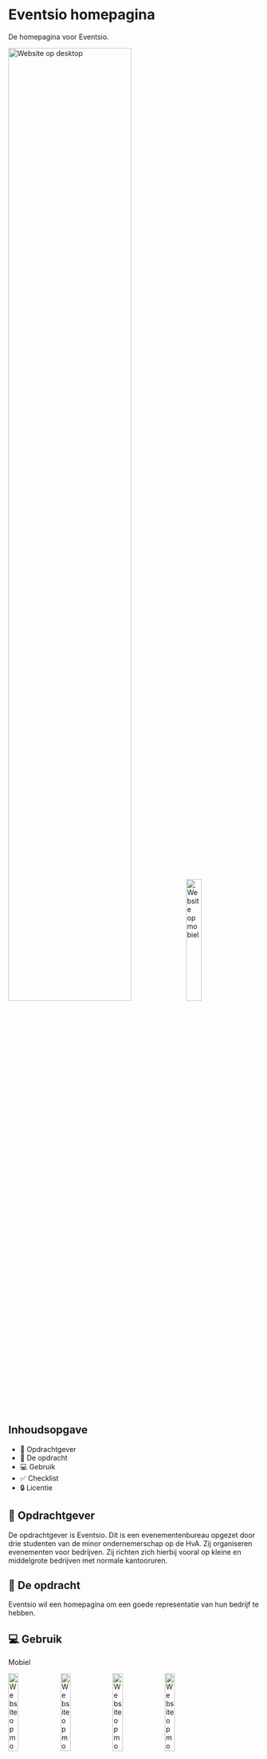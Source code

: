 # Eventsio homepagina
De homepagina voor Eventsio.

<img src="" alt="Website op desktop" width=70%>
<img src="" alt="Website op mobiel" width=25%>

## Inhoudsopgave
<ul>
    <li>🧑 Opdrachtgever</li>
    <li>📝 De opdracht</li>
    <li>💻 Gebruik</li>
    <li>✅ Checklist</li>
    <li>🔒 Licentie</li>
</ul>

## 🧑 Opdrachtgever
De opdrachtgever is Eventsio. Dit is een evenementenbureau opgezet door drie studenten van de minor ondernemerschap op de HvA. Zij organiseren evenementen voor bedrijven. Zij richten zich hierbij vooral op kleine en middelgrote bedrijven met normale kantooruren. 

## 📝 De opdracht
Eventsio wil een homepagina om een goede representatie van hun bedrijf te hebben.

## 💻 Gebruik
Mobiel

<img src="" alt="Website op mobiel" width=20%> <img src="" alt="Website op mobiel" width=20%> <img src="" alt="Website op mobiel" width=20%> <img src="" alt="Website op mobiel" width=20%>

Desktop

<img src="" alt="Website op desktop">
<img src="" alt="Website op desktop">
<img src="" alt="Website op desktop">
<img src="" alt="Website op desktop">

## ✅ Checklist
Gelukt:

✔️ Design gemaakt
✔️ Responsive website
✔️ Toegankelijke website
✔️ Carrousel met scroll-snap
✔️ 'To be made' pagina

Nog niet gelukt:

❌ Carrousel met 3 foto's breed op desktop
❌ Alle andere pagina's

## 🔒 Licentie

![GNU GPL V3](https://www.gnu.org/graphics/gplv3-127x51.png)

This work is licensed under [GNU GPLv3](./LICENSE).
